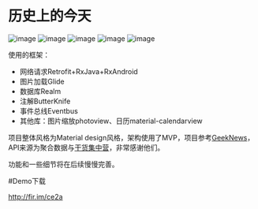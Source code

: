 # 历史上的今天
![image](https://github.com/RaphetS/TodayInHistory/blob/master/screeshot/1.png)    ![image](https://github.com/RaphetS/TodayInHistory/blob/master/screeshot/2.png)
![image](https://github.com/RaphetS/TodayInHistory/blob/master/screeshot/3.png)    ![image](https://github.com/RaphetS/TodayInHistory/blob/master/screeshot/4.png)
![image](https://github.com/RaphetS/TodayInHistory/blob/master/screeshot/5.png)

使用的框架：

- 网络请求Retrofit+RxJava+RxAndroid
- 图片加载Glide
- 数据库Realm
- 注解ButterKnife
- 事件总线Eventbus
- 其他库：图片缩放photoview、日历material-calendarview

项目整体风格为Material design风格，架构使用了MVP，项目参考[GeekNews](https://github.com/codeestX/GeekNews)，API来源为聚合数据与[干货集中营](http://gank.io/api)，非常感谢他们。

功能和一些细节将在后续慢慢完善。

#Demo下载

http://fir.im/ce2a

